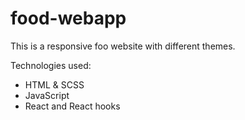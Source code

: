 # food-webapp

This is a responsive foo website with different themes.

Technologies used:
- HTML & SCSS
- JavaScript
- React and React hooks
